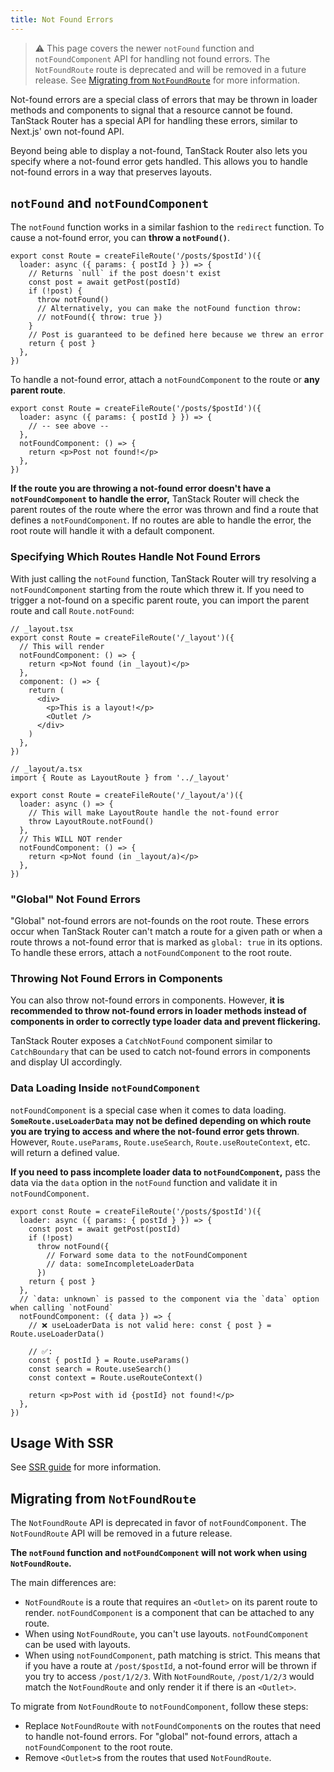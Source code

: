 ```yaml
---
title: Not Found Errors
---
```


> ⚠️ This page covers the newer `notFound` function and `notFoundComponent` API for handling not found errors. The `NotFoundRoute` route is deprecated and will be removed in a future release. See [Migrating from `NotFoundRoute`](#migrating-from-notfoundroute) for more information.

Not-found errors are a special class of errors that may be thrown in loader methods and components to signal that a resource cannot be found. TanStack Router has a special API for handling these errors, similar to Next.js' own not-found API.

Beyond being able to display a not-found, TanStack Router also lets you specify where a not-found error gets handled. This allows you to handle not-found errors in a way that preserves layouts.

## `notFound` and `notFoundComponent`

The `notFound` function works in a similar fashion to the `redirect` function. To cause a not-found error, you can **throw a `notFound()`**.

```tsx
export const Route = createFileRoute('/posts/$postId')({
  loader: async ({ params: { postId } }) => {
    // Returns `null` if the post doesn't exist
    const post = await getPost(postId)
    if (!post) {
      throw notFound()
      // Alternatively, you can make the notFound function throw:
      // notFound({ throw: true })
    }
    // Post is guaranteed to be defined here because we threw an error
    return { post }
  },
})
```

To handle a not-found error, attach a `notFoundComponent` to the route or **any parent route**.

```tsx
export const Route = createFileRoute('/posts/$postId')({
  loader: async ({ params: { postId } }) => {
    // -- see above --
  },
  notFoundComponent: () => {
    return <p>Post not found!</p>
  },
})
```

**If the route you are throwing a not-found error doesn't have a `notFoundComponent` to handle the error,** TanStack Router will check the parent routes of the route where the error was thrown and find a route that defines a `notFoundComponent`. If no routes are able to handle the error, the root route will handle it with a default component.

### Specifying Which Routes Handle Not Found Errors

With just calling the `notFound` function, TanStack Router will try resolving a `notFoundComponent` starting from the route which threw it. If you need to trigger a not-found on a specific parent route, you can import the parent route and call `Route.notFound`:

```tsx
// _layout.tsx
export const Route = createFileRoute('/_layout')({
  // This will render
  notFoundComponent: () => {
    return <p>Not found (in _layout)</p>
  },
  component: () => {
    return (
      <div>
        <p>This is a layout!</p>
        <Outlet />
      </div>
    )
  },
})

// _layout/a.tsx
import { Route as LayoutRoute } from '../_layout'

export const Route = createFileRoute('/_layout/a')({
  loader: async () => {
    // This will make LayoutRoute handle the not-found error
    throw LayoutRoute.notFound()
  },
  // This WILL NOT render
  notFoundComponent: () => {
    return <p>Not found (in _layout/a)</p>
  },
})
```

### "Global" Not Found Errors

"Global" not-found errors are not-founds on the root route. These errors occur when TanStack Router can't match a route for a given path or when a route throws a not-found error that is marked as `global: true` in its options. To handle these errors, attach a `notFoundComponent` to the root route.

### Throwing Not Found Errors in Components

You can also throw not-found errors in components. However, **it is recommended to throw not-found errors in loader methods instead of components in order to correctly type loader data and prevent flickering.**

TanStack Router exposes a `CatchNotFound` component similar to `CatchBoundary` that can be used to catch not-found errors in components and display UI accordingly.

### Data Loading Inside `notFoundComponent`

`notFoundComponent` is a special case when it comes to data loading. **`SomeRoute.useLoaderData` may not be defined depending on which route you are trying to access and where the not-found error gets thrown**. However, `Route.useParams`, `Route.useSearch`, `Route.useRouteContext`, etc. will return a defined value.

**If you need to pass incomplete loader data to `notFoundComponent`,** pass the data via the `data` option in the `notFound` function and validate it in `notFoundComponent`.

```tsx
export const Route = createFileRoute('/posts/$postId')({
  loader: async ({ params: { postId } }) => {
    const post = await getPost(postId)
    if (!post)
      throw notFound({
        // Forward some data to the notFoundComponent
        // data: someIncompleteLoaderData
      })
    return { post }
  },
  // `data: unknown` is passed to the component via the `data` option when calling `notFound`
  notFoundComponent: ({ data }) => {
    // ❌ useLoaderData is not valid here: const { post } = Route.useLoaderData()

    // ✅:
    const { postId } = Route.useParams()
    const search = Route.useSearch()
    const context = Route.useRouteContext()

    return <p>Post with id {postId} not found!</p>
  },
})
```

## Usage With SSR

See [SSR guide](./guide/ssr.md) for more information.

## Migrating from `NotFoundRoute`

The `NotFoundRoute` API is deprecated in favor of `notFoundComponent`. The `NotFoundRoute` API will be removed in a future release.

**The `notFound` function and `notFoundComponent` will not work when using `NotFoundRoute`.**

The main differences are:

- `NotFoundRoute` is a route that requires an `<Outlet>` on its parent route to render. `notFoundComponent` is a component that can be attached to any route.
- When using `NotFoundRoute`, you can't use layouts. `notFoundComponent` can be used with layouts.
- When using `notFoundComponent`, path matching is strict. This means that if you have a route at `/post/$postId`, a not-found error will be thrown if you try to access `/post/1/2/3`. With `NotFoundRoute`, `/post/1/2/3` would match the `NotFoundRoute` and only render it if there is an `<Outlet>`.

To migrate from `NotFoundRoute` to `notFoundComponent`, follow these steps:

- Replace `NotFoundRoute` with `notFoundComponent`s on the routes that need to handle not-found errors. For "global" not-found errors, attach a `notFoundComponent` to the root route.
- Remove `<Outlet>`s from the routes that used `NotFoundRoute`.
